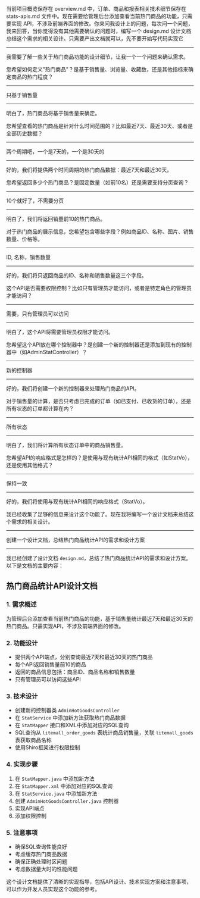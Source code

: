 当前项目概览保存在 overview.md 中，订单、商品和报表相关技术细节保存在 stats-apis.md 文件中。现在需要给管理后台添加查看当前热门商品的功能，只需要实现 API，不涉及前端界面的修改。你来问我设计上的问题，每次问一个问题，我来回答，当你觉得没有其他需要确认的问题时，编写一个 design.md 设计文档总结这个需求的相关设计。只需要产出文档就可以，先不要开始写代码实现它

---

我需要了解一些关于热门商品功能的设计细节，让我一个一个问题来确认需求。

您希望如何定义"热门商品"？是基于销售量、浏览量、收藏数，还是其他指标来确定商品的热门程度？

---

只基于销售量

---

明白了，热门商品将基于销售量来确定。

您希望查看的热门商品是针对什么时间范围的？比如最近7天、最近30天、或者是全部历史数据？

---

两个周期吧，一个是7天的，一个是30天的

---

好的，我们将提供两个时间周期的热门商品数据：最近7天和最近30天。

您希望返回多少个热门商品？是固定数量（如前10名）还是需要支持分页查询？

---

10个就好了，不需要分页

---

明白了，我们将返回销量前10的热门商品。

对于热门商品的展示信息，您希望包含哪些字段？例如商品ID、名称、图片、销售数量、价格等。

---

ID, 名称，销售数量

---

好的，我们将只返回商品的ID、名称和销售数量这三个字段。

这个API是否需要权限控制？比如只有管理员才能访问，或者是特定角色的管理员才能访问？

---

需要，只有管理员可以访问

---

明白了，这个API将需要管理员权限才能访问。

您希望这个API放在哪个控制器中？是创建一个新的控制器还是添加到现有的控制器中（如AdminStatController）？

---

新的控制器

---

好的，我们将创建一个新的控制器来处理热门商品的API。

对于销售量的计算，是否只考虑已完成的订单（如已支付、已收货的订单），还是所有状态的订单都计算在内？

---

所有状态

---

明白了，我们将计算所有状态订单中的商品销售量。

您希望API的响应格式是怎样的？是使用与现有统计API相同的格式（如StatVo），还是使用其他格式？

---

保持一致

---

好的，我们将使用与现有统计API相同的响应格式（StatVo）。

我已经收集了足够的信息来设计这个功能了。现在我将编写一个设计文档来总结这个需求的相关设计。

---

创建一个设计文档，总结热门商品统计API的需求和设计方案

---



我已经创建了设计文档 `design.md`，总结了热门商品统计API的需求和设计方案。以下是文档的主要内容：

## 热门商品统计API设计文档

### 1. 需求概述
为管理后台添加查看当前热门商品的功能，基于销售量统计最近7天和最近30天的热门商品。只需实现API，不涉及前端界面的修改。

### 2. 功能设计
- 提供两个API端点，分别查询最近7天和最近30天的热门商品
- 每个API返回销售量前10的商品
- 返回的商品信息包括：商品ID、商品名称和销售数量
- 只有管理员可以访问这些API

### 3. 技术设计
- 创建新的控制器类 `AdminHotGoodsController`
- 在 `StatService` 中添加新方法获取热门商品数据
- 在 `StatMapper` 接口和XML中添加对应的SQL查询
- SQL查询从 `litemall_order_goods` 表统计商品销售量，关联 `litemall_goods` 表获取商品名称
- 使用Shiro框架进行权限控制

### 4. 实现步骤
1. 在 `StatMapper.java` 中添加新方法
2. 在 `StatMapper.xml` 中添加对应的SQL查询
3. 在 `StatService.java` 中添加新方法
4. 创建 `AdminHotGoodsController.java` 控制器
5. 实现API端点
6. 添加权限控制

### 5. 注意事项
- 确保SQL查询性能良好
- 考虑缓存热门商品数据
- 确保正确处理时区问题
- 考虑数据量大时的性能问题

这个设计文档提供了清晰的实现指导，包括API设计、技术实现方案和注意事项，可以作为开发人员实现这个功能的参考。